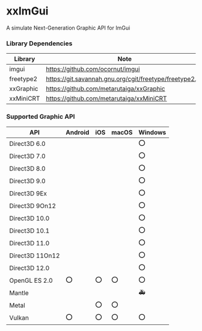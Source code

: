 # xxImGui
A simulate Next-Generation Graphic API for ImGui

### Library Dependencies
| Library   | Note                                                     |
| --------- | -------------------------------------------------------- |
| imgui     | https://github.com/ocornut/imgui                         |
| freetype2 | https://git.savannah.gnu.org/cgit/freetype/freetype2.git |
| xxGraphic | https://github.com/metarutaiga/xxGraphic                 |
| xxMiniCRT | https://github.com/metarutaiga/xxMiniCRT                 |

### Supported Graphic API
| API             | Android | iOS | macOS | Windows |
| --------------- | ------- | --- | ----- | ------- |
| Direct3D 6.0    |         |     |       | ⭕      |
| Direct3D 7.0    |         |     |       | ⭕      |
| Direct3D 8.0    |         |     |       | ⭕      |
| Direct3D 9.0    |         |     |       | ⭕      |
| Direct3D 9Ex    |         |     |       | ⭕      |
| Direct3D 9On12  |         |     |       | ⭕      |
| Direct3D 10.0   |         |     |       | ⭕      |
| Direct3D 10.1   |         |     |       | ⭕      |
| Direct3D 11.0   |         |     |       | ⭕      |
| Direct3D 11On12 |         |     |       | ⭕      |
| Direct3D 12.0   |         |     |       | ⭕      |
| OpenGL ES 2.0   | ⭕      | ⭕  | ⭕   | ⭕      |
| Mantle          |         |     |       | 🚑      |
| Metal           |         | ⭕  | ⭕    |         |
| Vulkan          | ⭕      | ⭕  | ⭕    | ⭕     |
